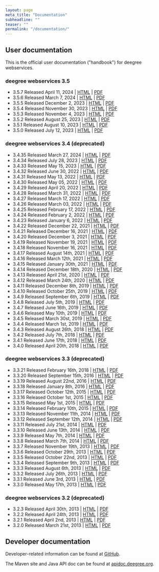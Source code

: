 ```yaml
---
layout: page
meta_title: "Documentation"
subheadline: ""
teaser: ""
permalink: "/documentation/"
---
```


## User documentation

This is the official user documentation ("handbook") for deegree webservices.

### deegree webservices 3.5

  * 3.5.7 Released April 11, 2024 &#124; [HTML](https://download.deegree.org/documentation/3.5.7/html/) &#124; [PDF](https://download.deegree.org/documentation/3.5.7/deegree-webservices-handbook-3.5.7.pdf)
  * 3.5.6 Released March 7, 2024 &#124; [HTML](https://download.deegree.org/documentation/3.5.6/html/) &#124; [PDF](https://download.deegree.org/documentation/3.5.6/deegree-webservices-handbook-3.5.6.pdf)
  * 3.5.5 Released December 2, 2023 &#124; [HTML](https://download.deegree.org/documentation/3.5.5/html/) &#124; [PDF](https://download.deegree.org/documentation/3.5.5/deegree-webservices-handbook-3.5.5.pdf)
  * 3.5.4 Released November 30, 2023 &#124; [HTML](https://download.deegree.org/documentation/3.5.4/html/) &#124; [PDF](https://download.deegree.org/documentation/3.5.4/deegree-webservices-handbook-3.5.4.pdf)
  * 3.5.3 Released November 4, 2023 &#124; [HTML](https://download.deegree.org/documentation/3.5.3/html/) &#124; [PDF](https://download.deegree.org/documentation/3.5.3/deegree-webservices-handbook-3.5.3.pdf)
  * 3.5.2 Released August 25, 2023 &#124; [HTML](https://download.deegree.org/documentation/3.5.2/html/) &#124; [PDF](https://download.deegree.org/documentation/3.5.2/deegree-webservices-handbook-3.5.2.pdf)  
  * 3.5.1 Released August 10, 2023 &#124; [HTML](https://download.deegree.org/documentation/3.5.1/html/) &#124; [PDF](https://download.deegree.org/documentation/3.5.1/deegree-webservices-handbook-3.5.1.pdf)  
  * 3.5.0 Released July 12, 2023 &#124; [HTML](https://download.deegree.org/documentation/3.5.0/html/) &#124; [PDF](https://download.deegree.org/documentation/3.5.0/deegree-webservices-handbook-3.5.0.pdf)  

### deegree webservices 3.4 (deprecated)
 
  * 3.4.35 Released March 27, 2024 &#124; [HTML](https://download.deegree.org/documentation/3.4.35/html/) &#124; [PDF](https://download.deegree.org/documentation/3.4.5/deegree-webservices-handbook-3.4.35.pdf)
  * 3.4.34 Released July 28, 2023 &#124; [HTML](https://download.deegree.org/documentation/3.4.34/html/) &#124; [PDF](https://download.deegree.org/documentation/3.4.34/deegree-webservices-handbook-3.4.34.pdf)
  * 3.4.33 Released May 15, 2023 &#124; [HTML](https://download.deegree.org/documentation/3.4.33/html/) &#124; [PDF](https://download.deegree.org/documentation/3.4.33/deegree-webservices-handbook-3.4.33.pdf)
  * 3.4.32 Released June 30, 2022 &#124; [HTML](https://download.deegree.org/documentation/3.4.32/html/) &#124; [PDF](https://download.deegree.org/documentation/3.4.32/deegree-webservices-handbook-3.4.32.pdf)
  * 3.4.31 Released May 13, 2022 &#124; [HTML](https://download.deegree.org/documentation/3.4.31/html/) &#124; [PDF](https://download.deegree.org/documentation/3.4.31/deegree-webservices-handbook-3.4.31.pdf)
  * 3.4.30 Released May 05, 2022 &#124; [HTML](https://download.deegree.org/documentation/3.4.30/html/) &#124; [PDF](https://download.deegree.org/documentation/3.4.30/deegree-webservices-handbook-3.4.30.pdf)
  * 3.4.29 Released April 20, 2022 &#124; [HTML](https://download.deegree.org/documentation/3.4.29/html/) &#124; [PDF](https://download.deegree.org/documentation/3.4.29/deegree-webservices-handbook-3.4.29.pdf)
  * 3.4.28 Released March 31, 2022 &#124; [HTML](https://download.deegree.org/documentation/3.4.28/html/) &#124; [PDF](https://download.deegree.org/documentation/3.4.28/deegree-webservices-handbook-3.4.28.pdf)
  * 3.4.27 Released March 17, 2022 &#124; [HTML](https://download.deegree.org/documentation/3.4.27/html/) &#124; [PDF](https://download.deegree.org/documentation/3.4.27/deegree-webservices-handbook-3.4.27.pdf)
  * 3.4.26 Released March 03, 2022 &#124; [HTML](https://download.deegree.org/documentation/3.4.26/html/) &#124; [PDF](https://download.deegree.org/documentation/3.4.26/deegree-webservices-handbook-3.4.26.pdf)
  * 3.4.25 Released February 17, 2022 &#124; [HTML](https://download.deegree.org/documentation/3.4.25/html/) &#124; [PDF](https://download.deegree.org/documentation/3.4.25/deegree-webservices-handbook-3.4.25.pdf)
  * 3.4.24 Released February 2, 2022 &#124; [HTML](https://download.deegree.org/documentation/3.4.24/html/) &#124; [PDF](https://download.deegree.org/documentation/3.4.24/deegree-webservices-handbook-3.4.24.pdf)
  * 3.4.23 Released January 6, 2022 &#124; [HTML](https://download.deegree.org/documentation/3.4.23/html/) &#124; [PDF](https://download.deegree.org/documentation/3.4.23/deegree-webservices-handbook-3.4.23.pdf)
  * 3.4.22 Released December 22, 2021 &#124; [HTML](https://download.deegree.org/documentation/3.4.22/html/) &#124; [PDF](https://download.deegree.org/documentation/3.4.22/deegree-webservices-handbook-3.4.22.pdf)
  * 3.4.21 Released December 16, 2021 &#124; [HTML](https://download.deegree.org/documentation/3.4.21/html/) &#124; [PDF](https://download.deegree.org/documentation/3.4.21/deegree-webservices-handbook-3.4.21.pdf)  
  * 3.4.20 Released December 3, 2021 &#124; [HTML](https://download.deegree.org/documentation/3.4.20/html/) &#124; [PDF](https://download.deegree.org/documentation/3.4.20/deegree-webservices-handbook-3.4.20.pdf)  
  * 3.4.19 Released November 19, 2021 &#124; [HTML](https://download.deegree.org/documentation/3.4.19/html/) &#124; [PDF](https://download.deegree.org/documentation/3.4.19/deegree-webservices-handbook-3.4.19.pdf)
  * 3.4.18 Released November 16, 2021 &#124; [HTML](https://download.deegree.org/documentation/3.4.18/html/) &#124; [PDF](https://download.deegree.org/documentation/3.4.18/deegree-webservices-handbook-3.4.18.pdf)
  * 3.4.17 Released August 14th, 2021 &#124; [HTML](https://download.deegree.org/documentation/3.4.17/html/) &#124; [PDF](https://download.deegree.org/documentation/3.4.17/deegree-webservices-handbook-3.4.17.pdf)
  * 3.4.16 Released March 12th, 2021 &#124; [HTML](https://download.deegree.org/documentation/3.4.16/html/) &#124; [PDF](https://download.deegree.org/documentation/3.4.16/deegree-webservices-handbook-3.4.16.pdf)
  * 3.4.15 Released January 30th, 2021 &#124; [HTML](https://download.deegree.org/documentation/3.4.15/html/) &#124; [PDF](https://download.deegree.org/documentation/3.4.15/deegree-webservices-handbook-3.4.15.pdf)
  * 3.4.14 Released December 18th, 2020 &#124; [HTML](https://download.deegree.org/documentation/3.4.14/html/) &#124; [PDF](https://download.deegree.org/documentation/3.4.14/deegree-webservices-handbook-3.4.14.pdf)
  * 3.4.13 Released April 21st, 2020 &#124; [HTML](https://download.deegree.org/documentation/3.4.13/html/) &#124; [PDF](https://download.deegree.org/documentation/3.4.13/deegree-webservices-handbook-3.4.13.pdf)
  * 3.4.12 Released March 24th, 2020 &#124; [HTML](https://download.deegree.org/documentation/3.4.12/html/) &#124; [PDF](https://download.deegree.org/documentation/3.4.12/deegree-webservices-handbook-3.4.12.pdf)
  * 3.4.11 Released December 8th, 2019 &#124; [HTML](https://download.deegree.org/documentation/3.4.11/html/) &#124; [PDF](https://download.deegree.org/documentation/3.4.11/deegree-webservices-handbook-3.4.11.pdf)
  * 3.4.10 Released October 25th, 2019 &#124; [HTML](https://download.deegree.org/documentation/3.4.10/html/) &#124; [PDF](https://download.deegree.org/documentation/3.4.10/deegree-webservices-handbook-3.4.10.pdf)
  * 3.4.9  Released September 6th, 2019 &#124; [HTML](https://download.deegree.org/documentation/3.4.9/html/) &#124; [PDF](https://download.deegree.org/documentation/3.4.9/deegree-webservices-handbook-3.4.9.pdf)
  * 3.4.8  Released July 5th, 2019 &#124; [HTML](https://download.deegree.org/documentation/3.4.8/html/) &#124; [PDF](https://download.deegree.org/documentation/3.4.8/deegree-webservices-handbook-3.4.8.pdf)
  * 3.4.7  Released June 16th, 2019 &#124; [HTML](https://download.deegree.org/documentation/3.4.7/html/) &#124; [PDF](https://download.deegree.org/documentation/3.4.7/deegree-webservices-handbook-3.4.7.pdf)
  * 3.4.6  Released May 10th, 2019 &#124; [HTML](https://download.deegree.org/documentation/3.4.6/html/) &#124; [PDF](https://download.deegree.org/documentation/3.4.6/deegree-webservices-handbook-3.4.6.pdf) 
  * 3.4.5  Released March 30st, 2019 &#124; [HTML](https://download.deegree.org/documentation/3.4.5/html/) &#124; [PDF](https://download.deegree.org/documentation/3.4.5/deegree-webservices-handbook-3.4.5.pdf)
  * 3.4.4  Released March 1st, 2019 &#124; [HTML](https://download.deegree.org/documentation/3.4.4/html/) &#124; [PDF](https://download.deegree.org/documentation/3.4.4/deegree-webservices-handbook-3.4.4.pdf)
  * 3.4.3  Released August 26th, 2018 &#124; [HTML](https://download.deegree.org/documentation/3.4.3/html/) &#124; [PDF](https://download.deegree.org/documentation/3.4.3/deegree-webservices-handbook-3.4.3.pdf)
  * 3.4.2  Released July 7th, 2018 &#124; [HTML](https://download.deegree.org/documentation/3.4.2/html/) &#124; [PDF](https://download.deegree.org/documentation/3.4.2/deegree-webservices-handbook-3.4.2.pdf)
  * 3.4.1  Released June 17th, 2018 &#124; [HTML](https://download.deegree.org/documentation/3.4.1/html/) &#124; [PDF](https://download.deegree.org/documentation/3.4.1/deegree-webservices-handbook-3.4.1.pdf)
  * 3.4.0  Released April 20th, 2018 &#124; [HTML](https://download.deegree.org/documentation/3.4.0/html/) &#124; [PDF](https://download.deegree.org/documentation/3.4.0/deegree-webservices-handbook-3.4.0.pdf)

### deegree webservices 3.3 (deprecated)

  * 3.3.21 Released February 16th, 2018 &#124; [HTML](https://download.deegree.org/documentation/3.3.21/html) &#124; [PDF](https://download.deegree.org/documentation/3.3.21/deegree-webservices-handbook-3.3.21.pdf)
  * 3.3.20 Released September 15th, 2016 &#124; [HTML](https://download.deegree.org/documentation/3.3.20/html) &#124; [PDF](https://download.deegree.org/documentation/3.3.20/deegree-webservices-handbook-3.3.20.pdf)
  * 3.3.19 Released August 22nd, 2016 &#124; [HTML](https://download.deegree.org/documentation/3.3.19/html) &#124; [PDF](https://download.deegree.org/documentation/3.3.19/deegree-webservices-handbook-3.3.19.pdf)
  * 3.3.18 Released January 8th, 2016 &#124; [HTML](https://download.deegree.org/documentation/3.3.18/html) &#124; [PDF](https://download.deegree.org/documentation/3.3.18/deegree-webservices-handbook-3.3.18.pdf)
  * 3.3.17 Released October 12th, 2015 &#124; [HTML](https://download.deegree.org/documentation/3.3.17/html) &#124; [PDF](https://download.deegree.org/documentation/3.3.17/deegree-webservices-handbook-3.3.17.pdf)
  * 3.3.16 Released October 1st, 2015 &#124; [HTML](https://download.deegree.org/documentation/3.3.16/html) &#124; [PDF](https://download.deegree.org/documentation/3.3.16/deegree-webservices-handbook-3.3.16.pdf)
  * 3.3.15 Released May 1st, 2015 &#124; [HTML](https://download.deegree.org/documentation/3.3.15/html) &#124; [PDF](https://download.deegree.org/documentation/3.3.15/deegree-webservices-handbook-3.3.15.pdf)
  * 3.3.14 Released February 10th, 2015 &#124; [HTML](https://download.deegree.org/documentation/3.3.14/html) &#124; [PDF](https://download.deegree.org/documentation/3.3.14/deegree-webservices-handbook-3.3.14.pdf)
  * 3.3.13 Released November 11th, 2014 &#124; [HTML](https://download.deegree.org/documentation/3.3.13/html) &#124; [PDF](https://download.deegree.org/documentation/3.3.13/deegree-webservices-handbook-3.3.13.pdf)
  * 3.3.12 Released September 12th, 2014 &#124; [HTML](https://download.deegree.org/documentation/3.3.12/html) &#124; [PDF](https://download.deegree.org/documentation/3.3.12/deegree-webservices-handbook-3.3.12.pdf)
  * 3.3.11 Released July 21st, 2014 &#124; [HTML](https://download.deegree.org/documentation/3.3.11/html) &#124; [PDF](https://download.deegree.org/documentation/3.3.11/deegree-webservices-handbook-3.3.11.pdf)
  * 3.3.10 Released June 13th, 2014 &#124; [HTML](https://download.deegree.org/documentation/3.3.10/html) &#124; [PDF](https://download.deegree.org/documentation/3.3.10/deegree-webservices-handbook-3.3.10.pdf)
  * 3.3.9  Released May 7th, 2014 &#124; [HTML](https://download.deegree.org/documentation/3.3.9/html) &#124; [PDF](https://download.deegree.org/documentation/3.3.9/deegree-webservices-handbook-3.3.9.pdf)
  * 3.3.8  Released March 7th, 2014 &#124; [HTML](https://download.deegree.org/documentation/3.3.8/html) &#124; [PDF](https://download.deegree.org/documentation/3.3.8/deegree-webservices-handbook-3.3.8.pdf)
  * 3.3.7  Released November 19th, 2013 &#124; [HTML](https://download.deegree.org/documentation/3.3.7/html) &#124; [PDF](https://download.deegree.org/documentation/3.3.7/deegree-webservices-handbook-3.3.7.pdf)
  * 3.3.6  Released October 29th, 2013 &#124; [HTML](https://download.deegree.org/documentation/3.3.6/html) &#124; [PDF](https://download.deegree.org/documentation/3.3.6/deegree-webservices-handbook-3.3.6.pdf)
  * 3.3.5  Released October 22nd, 2013 &#124; [HTML](https://download.deegree.org/documentation/3.3.5/html) &#124; [PDF](https://download.deegree.org/documentation/3.3.5/deegree-webservices-handbook-3.3.5.pdf)
  * 3.3.4  Released September 9th, 2013 &#124; [HTML](https://download.deegree.org/documentation/3.3.4/html) &#124; [PDF](https://download.deegree.org/documentation/3.3.4/deegree-webservices-handbook-3.3.4.pdf)
  * 3.3.3  Released August 6th, 2013 &#124; [HTML](https://download.deegree.org/documentation/3.3.3/html) &#124; [PDF](https://download.deegree.org/documentation/3.3.3/deegree-webservices-handbook-3.3.3.pdf)
  * 3.3.2  Released July 26th, 2013 &#124; [HTML](https://download.deegree.org/documentation/3.3.2/html) &#124; [PDF](https://download.deegree.org/documentation/3.3.2/deegree-webservices-handbook-3.3.2.pdf)
  * 3.3.1  Released June 3rd, 2013 &#124; [HTML](https://download.deegree.org/documentation/3.3.1/html) &#124; [PDF](https://download.deegree.org/documentation/3.3.1/deegree-webservices-handbook-3.3.1.pdf)
  * 3.3.0  Released May 17th, 2013 &#124; [HTML](https://download.deegree.org/documentation/3.3.0/html) &#124; [PDF](https://download.deegree.org/documentation/3.3.0/deegree-webservices-handbook-3.3.0.pdf)

### deegree webservices 3.2 (deprecated)

  * 3.2.3  Released April 30th, 2013 &#124; [HTML](https://download.deegree.org/documentation/3.2.3/html) &#124; [PDF](https://download.deegree.org/documentation/3.2.3/deegree-webservices-handbook-3.2.3.pdf)
  * 3.2.2  Released April 24th, 2013 &#124; [HTML](https://download.deegree.org/documentation/3.3.2/html) &#124; [PDF](https://download.deegree.org/documentation/3.2.2/deegree-webservices-handbook-3.2.2.pdf)
  * 3.2.1  Released April 2nd, 2013 &#124; [HTML](https://download.deegree.org/documentation/3.2.1/html) &#124; [PDF](https://download.deegree.org/documentation/3.2.1/deegree-webservices-handbook-3.2.1.pdf)
  * 3.2.0  Released March 21st, 2013 &#124; [HTML](https://download.deegree.org/documentation/3.2.0/html) &#124; [PDF](https://download.deegree.org/documentation/3.2.0/deegree-webservices-handbook-3.2.0.pdf)


## Developer documentation

Developer-related information can be found at [GitHub](https://github.com/deegree/deegree3/wiki).

The Maven site and Java API doc can be found at [apidoc.deegree.org](https://apidoc.deegree.org/).
